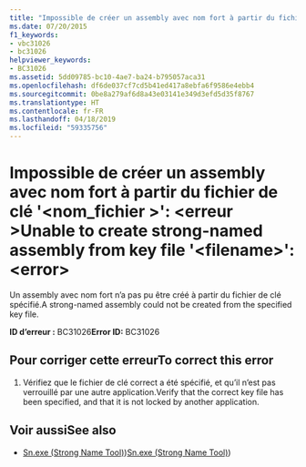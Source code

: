 ```yaml
---
title: "Impossible de créer un assembly avec nom fort à partir du fichier de clé '<filename>' : <error>"
ms.date: 07/20/2015
f1_keywords:
- vbc31026
- bc31026
helpviewer_keywords:
- BC31026
ms.assetid: 5dd09785-bc10-4ae7-ba24-b795057aca31
ms.openlocfilehash: df6de037cf7cd5b41ed417a8ebfa6f9586e4ebb4
ms.sourcegitcommit: 0be8a279af6d8a43e03141e349d3efd5d35f8767
ms.translationtype: HT
ms.contentlocale: fr-FR
ms.lasthandoff: 04/18/2019
ms.locfileid: "59335756"
---
```

# <a name="unable-to-create-strong-named-assembly-from-key-file-filename-error"></a><span data-ttu-id="2d698-102">Impossible de créer un assembly avec nom fort à partir du fichier de clé '\<nom_fichier >': \<erreur ></span><span class="sxs-lookup"><span data-stu-id="2d698-102">Unable to create strong-named assembly from key file '\<filename>': \<error></span></span>
<span data-ttu-id="2d698-103">Un assembly avec nom fort n’a pas pu être créé à partir du fichier de clé spécifié.</span><span class="sxs-lookup"><span data-stu-id="2d698-103">A strong-named assembly could not be created from the specified key file.</span></span>  
  
 <span data-ttu-id="2d698-104">**ID d’erreur :** BC31026</span><span class="sxs-lookup"><span data-stu-id="2d698-104">**Error ID:** BC31026</span></span>  
  
## <a name="to-correct-this-error"></a><span data-ttu-id="2d698-105">Pour corriger cette erreur</span><span class="sxs-lookup"><span data-stu-id="2d698-105">To correct this error</span></span>  
  
1. <span data-ttu-id="2d698-106">Vérifiez que le fichier de clé correct a été spécifié, et qu’il n’est pas verrouillé par une autre application.</span><span class="sxs-lookup"><span data-stu-id="2d698-106">Verify that the correct key file has been specified, and that it is not locked by another application.</span></span>  
  
## <a name="see-also"></a><span data-ttu-id="2d698-107">Voir aussi</span><span class="sxs-lookup"><span data-stu-id="2d698-107">See also</span></span>

- <span data-ttu-id="2d698-108">[Sn.exe (Strong Name Tool)](../../../framework/tools/sn-exe-strong-name-tool.md))</span><span class="sxs-lookup"><span data-stu-id="2d698-108">[Sn.exe (Strong Name Tool)](../../../framework/tools/sn-exe-strong-name-tool.md))</span></span>
